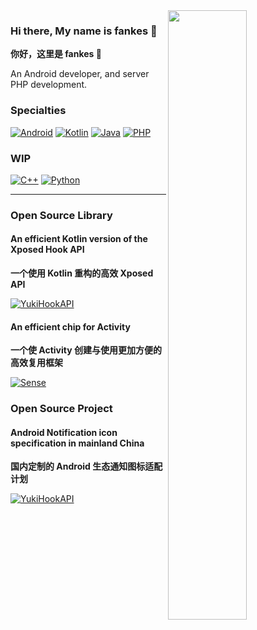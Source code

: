 <img width="50%" align="right" src="https://github-readme-stats.vercel.app/api?username=fankes&show_icons=true&bg_color=30,e96443,904e95&title_color=fff&text_color=fff&icon_color=fff&hide=contribs&locale=cn&include_all_commits=true" />

### Hi there, My name is fankes 👋

**你好，这里是 fankes 👋**

An Android developer, and server PHP development.

### Specialties

[![Android](https://img.shields.io/badge/-Android-3DDC84?style=flat&logo=Android&logoColor=white)](#)
[![Kotlin](https://img.shields.io/badge/-Kotlin-7F52FF?style=flat&logo=kotlin&logoColor=white)](#)
[![Java](https://img.shields.io/badge/-Java-007396?style=flat&logo=java&logoColor=white)](#)
[![PHP](https://img.shields.io/badge/-PHP-777BB4?style=flat&logo=php&logoColor=white)](#)

### WIP

[![C++](https://img.shields.io/badge/-C++-00599C?style=flat&logo=c%2B%2B&logoColor=white)](#)
[![Python](https://img.shields.io/badge/-Python-3776AB?style=flat&logo=python&logoColor=white)](#)

---

### Open Source Library

#### An efficient Kotlin version of the Xposed Hook API

**一个使用 Kotlin 重构的高效 Xposed API**

[![YukiHookAPI](https://github-readme-stats.vercel.app/api/pin/?username=fankes&repo=YukiHookAPI)](https://github.com/fankes/YukiHookAPI)

#### An efficient chip for Activity

**一个使 Activity 创建与使用更加方便的高效复用框架**

[![Sense](https://github-readme-stats.vercel.app/api/pin/?username=fankes&repo=Sense)](https://github.com/fankes/Sense)

### Open Source Project

#### Android Notification icon specification in mainland China

**国内定制的 Android 生态通知图标适配计划**

[![YukiHookAPI](https://github-readme-stats.vercel.app/api/pin/?username=fankes&repo=AndroidNotifyIconAdapt)](https://github.com/fankes/AndroidNotifyIconAdapt)
